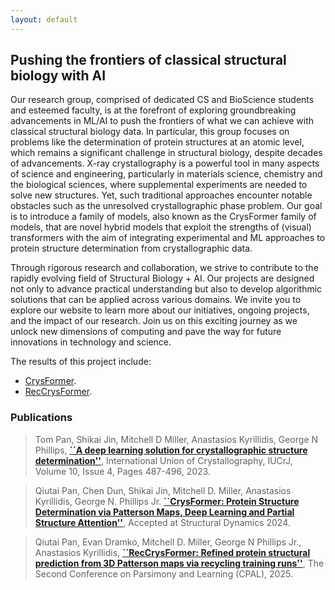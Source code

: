 ```yaml
---
layout: default
---
```


## Pushing the frontiers of classical structural biology with AI

Our research group, comprised of dedicated CS and BioScience students and esteemed faculty, is at the forefront of exploring groundbreaking advancements in ML/AI to push the frontiers of what we can achieve with classical structural biology data. In particular, this group focuses on problems like the determination of protein structures at an atomic level, which remains a significant challenge in structural biology, despite decades of advancements. X-ray crystallography is a powerful tool in many aspects of science and engineering, particularly in materials science, chemistry and the biological sciences, where supplemental experiments are needed to solve new structures. Yet, such traditional approaches encounter notable obstacles such as the unresolved crystallographic phase problem. Our goal is to introduce a family of models, also known as the CrysFormer family of models, that are novel hybrid models that exploit the strengths of (visual) transformers with the aim of integrating experimental and ML approaches to protein structure determination from crystallographic data. 

Through rigorous research and collaboration, we strive to contribute to the rapidly evolving field of Structural Biology + AI. Our projects are designed not only to advance practical understanding but also to develop algorithmic solutions that can be applied across various domains. We invite you to explore our website to learn more about our initiatives, ongoing projects, and the impact of our research. Join us on this exciting journey as we unlock new dimensions of computing and pave the way for future innovations in technology and science.

The results of this project include: 

- [CrysFormer](./CrysFormer.html).
- [RecCrysFormer](./RecCrysFormer.html).

### Publications

> Tom Pan, Shikai Jin, Mitchell D Miller, Anastasios Kyrillidis, George N Phillips, [**``A deep learning solution for crystallographic structure determination''**](https://journals.iucr.org/m/issues/2023/04/00/mf5063/index.html), International Union of Crystallography, IUCrJ, Volume 10, Issue 4, Pages 487-496, 2023.

> Qiutai Pan, Chen Dun, Shikai Jin, Mitchell D. Miller, Anastasios Kyrillidis, George N. Phillips Jr. [**``CrysFormer: Protein Structure Determination via Patterson Maps, Deep Learning and Partial Structure Attention''**](https://arxiv.org/pdf/2310.03899), Accepted at Structural Dynamics 2024.

> Qiutai Pan, Evan Dramko, Mitchell D. Miller, George N Phillips Jr., Anastasios Kyrillidis, [**``RecCrysFormer: Refined protein structural prediction from 3D Patterson maps via recycling training runs''**](), The Second Conference on Parsimony and Learning (CPAL), 2025.
